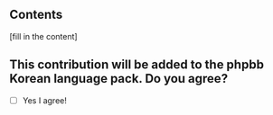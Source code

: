 ## Contents 

[fill in the content]

## This contribution will be added to the phpbb Korean language pack. Do you agree?

- [ ] Yes I agree!
